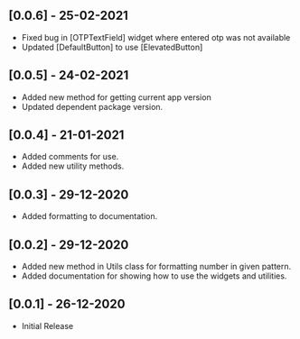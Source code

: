 ## [0.0.6] - 25-02-2021
* Fixed bug in [OTPTextField] widget where entered otp was not available
* Updated [DefaultButton] to use [ElevatedButton]

## [0.0.5] - 24-02-2021
* Added new method for getting current app version
* Updated dependent package version.

## [0.0.4] - 21-01-2021

* Added comments for use.
* Added new utility methods.

## [0.0.3] - 29-12-2020

* Added formatting to documentation.

## [0.0.2] - 29-12-2020

* Added new method in Utils class for formatting number in given pattern.
* Added documentation for showing how to use the widgets and utilities.

## [0.0.1] - 26-12-2020

* Initial Release
